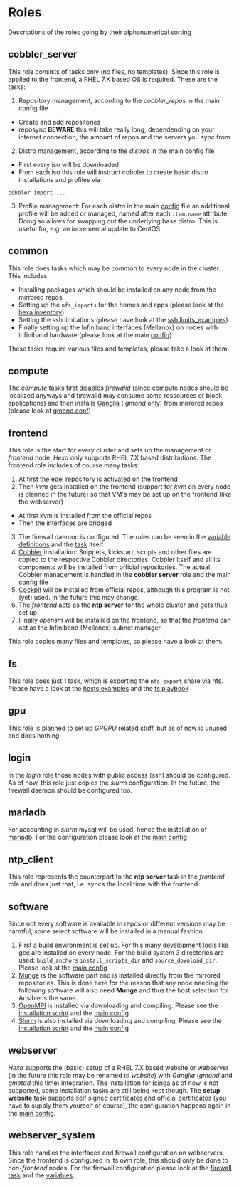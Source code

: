 # Roles
Descriptions of the roles going by their alphanumerical sorting
## cobbler_server
This role consists of tasks only (no files, no templates). Since this role is applied to the frontend, a RHEL 7.X based OS is required. These are the tasks:
1. Repository management, according to the *cobbler_repos* in the main config file
  * Create and add repositories
  * reposync **BEWARE** this will take really long, dependending on your internet connection, the amount of repos and the servers you sync from
2. Distro management, according to the *distros* in the main config file
  * First every iso will be downloaded
  * From each iso this role will instruct cobbler to create basic distro installations and profiles via 
  ```
  cobbler import ...
  ```
3. Profile management: For each *distro* in the main [config](../config_template.yml) file an additional profile will be added or managed, named after each `item.name` attribute. Doing so allows for swapping out the underlying base distro. This is useful for, e.g. an incremental update to CentOS

## common
This role does tasks which may be *common* to every node in the cluster. This includes
- Installing packages which should be installed on any node from the mirrored repos
- Setting up the `nfs_imports` for the homes and apps (please look at the [hexa inventory](../hexa_hosts_example))
- Setting the ssh limitations (please have look at the [ssh limits_examples](../ssh_access_limits_example.yml))
- Finally setting up the Infiniband interfaces (Mellanox) on nodes with infiniband hardware (please look at the main [config](../config_template.yml))

These tasks require various files and templates, please take a look at them

## compute
The *compute* tasks first disables *firewalld* (since compute nodes should be localized anyways and firewalld may consume some ressources or block applications) and then installs [Ganglia](http://ganglia.sourceforge.net/) ( *gmond* only) from mirrored repos (please look at [gmond.conf](compute/templates/gmond.conf))

## frontend
This role is the start for every cluster and sets up the management or *frontend* node. *Hexa* only supports RHEL 7.X based distributions. The frontend role includes of course many tasks:
1. At first the [epel](https://fedoraproject.org/wiki/EPEL) repository is activated on the frontend
2. Then *kvm* gets installed on the frontend (support for *kvm* on every node is planned in the future) so that VM's may be set up on the frontend (like the webserver)
  * At first kvm is installed from the official repos
  * Then the interfaces are bridged
3. The firewall daemon is configured. The rules can be seen in the [variable definitions](frontend/vars/firewallconf.yml) and the [task](frontend/tasks/firewall.yml) itself
4. [Cobbler](http://cobbler.github.io/) installation: Snippets, kickstart, scripts and other files are copied to the respective Cobbler directories. Cobbler itself and all its components will be installed from official repositories. The actual Cobbler management is handled in the **cobbler server** role and the main config file
5. [Cockpit](http://cockpit-project.org/) will be installed from official repos, although this program is not (yet) used. In the future this may change.
6. The *frontend* acts as the **ntp server** for the whole cluster and gets thus set up
7. Finally *opensm* will be installed on the frontend, so that the *frontend* can act as the Infiniband (Mellanox) subnet manager

This role copies many files and templates, so please have a look at them.

## fs
This role does just 1 task, which is exporting the `nfs_export` share via nfs. Please have a look at the [hosts examples](../hexa_hosts_example) and the [fs playbook](../playbooks/fs.yml)

## gpu
This role is planned to set up *GPGPU* related stuff, but as of now is unused and does nothing.

## login
In the *login* role those nodes with public access (ssh) should be configured. As of now, this role just copies the *slurm* configuration. In the future, the firewall daemon should be configured too.

## mariadb
For accounting in *slurm* mysql will be used, hence the installation of [mariadb](https://mariadb.org/). For the configuration please look at the [main config](../config_template.yml)

## ntp_client
This role represents the counterpart to the **ntp server** task in the *frontend* role and does just that, i.e. syncs the local time with the frontend.

## software
Since not every software is available in repos or different versions may be harmful, some select software will be installed in a manual fashion.
1. First a build environment is set up. For this many development tools like gcc are installed on every node. For the build system 3 directories are used: `build_anchors` `install_scripts_dir` and `source_download_dir`. Please look at the [main config](../config_template.yml)
2. [Munge](https://dun.github.io/munge/) is the software part and is installed directly from the mirrored repositories. This is done here for the reason that any node needing the following software will also need **Munge** and thus the host selection for Ansible is the same.
3. [OpenMPI](https://www.open-mpi.org/) is installed via downloading and compiling. Please see the [installation script](software/templates/openmpi.sh) and the [main config](../config_template.yml)
4. [Slurm](https://www.schedmd.com/) is also installed via downloading and compiling. Please see the [installation script](software/templates/slurm.sh) and the [main config](../config_template.yml)

## webserver
*Hexa* supports the (basic) setup of a RHEL 7.X based website or webserver (in the future this role may be renamed to *website*) with *Ganglia* (*gmond* and *gmetad* this time) integration. The installation for [Icinga](https://www.icinga.com/) as of now is not supported, some installation tasks are still being kept though. The **setup website** task supports self signed certificates and official certificates (you have to supply them yourself of course), the configuration happens again in the [main config](../config_template.yml).

## webserver_system
This role handles the interfaces and firewall configuration on webservers. Since the frontend is configured in its own role, this should only be done to _non-frontend_ nodes. For the firewall configuration please look at the [firewall task](webserver_system/tasks/firewall.yml) and the [variables](webserver_system/vars/main.yml).
